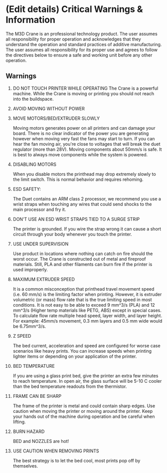 # \(Edit details\) Critical Warnings & Information

The M3D Crane is an professional technology product. The user assumes all responsibility for proper operation and acknowledges that they understand the operation and standard practices of additive manufacturing. The user assumes all responsibility for its proper use and agrees to follow the directives below to ensure a safe and working unit before any other operation.

## Warnings

1. DO NOT TOUCH PRINTER WHILE OPERATING The Crane is a powerful machine. While the Crane is moving or printing you should not reach into the buildspace.

2. AVOID MOVING WITHOUT POWER

3. MOVE MOTORS/BED/EXTRUDER SLOWLY

   Moving motors generates power on all printers and can damage your board.  There is no clear indicator of the power you are generating however when moving very fast the fans may start to turn. If you can hear the fan moving air, you're close to voltages that will break the duet regulator \(more than 28V\). Moving components about 50mm/s is safe. It is best to always move components while the system is powered.

4. DISABLING MOTORS

   When you disable motors the printhead may drop extremely slowly to the limit switch.  This is normal behavior and requires rehoming.

5. ESD SAFETY:

   The Duet contains an ARM class 2 processor, we recommend you use a wrist straps when touching any wires that could send shocks to the main processor and fry it.

6. DON'T USE AN ESD WRIST STRAPS TIED TO A SURGE STRIP

   The printer is grounded. If you wire the strap wrong it can cause a short circuit through your body whenever you touch the printer.

7. USE UNDER SUPERVISION

   Use product in locations where nothing can catch on fire should the worst occur. The Crane is constructed out of metal and fireproof materials. Still, PLA and other filaments can burn fire if the printer is used improperly.

8. MAXIMUM EXTRUDER SPEED

   It is a common misconception that printhead travel movement speed (i.e. 60 mm/s) is the limiting factor when printing.  However, it is extruder volumetric (or mass) flow rate that is the true limiting speed in most conditions.  It is not easy to be able to exceed 9 mm^3/s (PLA) and 12 mm^3/s (Higher temp materials like PETG, ABS) except in special cases.  To calculate flow rate multiple head speed, layer width, and layer height.  For example: 45mm/s movement, 0.3 mm layers and 0.5 mm wide would be 6.75mm^3/s.  

9. Z SPEED

   The bed current, acceleration and speed are configured for worse case scenarios like heavy prints. You can increase speeds when printing lighter items or depending on your application of the printer.

10. BED TEMPERATURE

    If you are using a glass print bed, give the printer an extra few minutes to reach temperature. In open air, the glass surface will be 5-10 C cooler than the bed temperature readouts from the thermistor.

11. FRAME CAN BE SHARP

    The frame of the printer is metal and could contain sharp edges. Use caution when moving the printer or moving around the printer. Keep your hands out of the machine during operation and be careful when lifting.

12. BURN HAZARD

    BED and NOZZLES are hot!

13. USE CAUTION WHEN REMOVING PRINTS

    The best strategy is to let the bed cool, most prints pop off by themselves.
